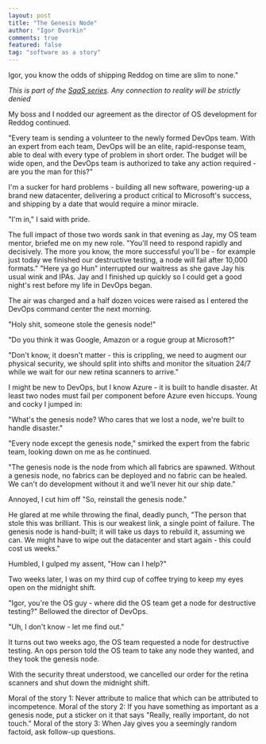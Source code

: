 ```yaml
---
layout: post
title: "The Genesis Node"
author: "Igor Dvorkin"
comments: true
featured: false
tag: "software as a story"
---
```


Igor, you know the odds of shipping Reddog on time are slim to none."

_This is part of the [SaaS series](tags/index.html#Software%20as%20a%20Story). Any connection to reality will be strictly denied_

My boss and I nodded our agreement as the director of OS development for Reddog continued.

"Every team is sending a volunteer to the newly formed DevOps team. With an expert from each team, DevOps will be an elite, rapid-response team, able to deal with every type of problem in short order. The budget will be wide open, and the DevOps team is authorized to take any action required - are you the man for this?"

I'm a sucker for hard problems - building all new software, powering-up a brand new datacenter, delivering a product critical to Microsoft's success, and shipping by a date that would require a minor miracle.

"I'm in," I said with pride.

The full impact of those two words sank in that evening as Jay, my OS team mentor, briefed me on my new role. "You'll need to respond rapidly and decisively. The more you know, the more successful you'll be - for example just today we finished our destructive testing, a node will fail after 10,000 formats." "Here ya go Hun" interrupted our waitress as she gave Jay his usual wink and IPAs. Jay and I finished up quickly so I could get a good night's rest before my life in DevOps began.

The air was charged and a half dozen voices were raised as I entered the DevOps command center the next morning.

"Holy shit, someone stole the genesis node!"

"Do you think it was Google, Amazon or a rogue group at Microsoft?"

"Don't know, it doesn't matter - this is crippling, we need to augment our physical security, we should split into shifts and monitor the situation 24/7 while we wait for our new retina scanners to arrive."

I might be new to DevOps, but I know Azure - it is built to handle disaster. At least two nodes must fail per component before Azure even hiccups. Young and cocky I jumped in:

"What's the genesis node? Who cares that we lost a node, we're built to handle disaster."

"Every node except the genesis node," smirked the expert from the fabric team, looking down on me as he continued.

"The genesis node is the node from which all fabrics are spawned. Without a genesis node, no fabrics can be deployed and no fabric can be healed. We can't do development without it and we'll never hit our ship date."

Annoyed, I cut him off "So, reinstall the genesis node."

He glared at me while throwing the final, deadly punch, "The person that stole this was brilliant. This is our weakest link, a single point of failure. The genesis node is hand-built; it will take us days to rebuild it, assuming we can. We might have to wipe out the datacenter and start again - this could cost us weeks."

Humbled, I gulped my assent, "How can I help?"

Two weeks later, I was on my third cup of coffee trying to keep my eyes open on the midnight shift.

"Igor, you're the OS guy - where did the OS team get a node for destructive testing?" Bellowed the director of DevOps.

"Uh, I don't know - let me find out."

It turns out two weeks ago, the OS team requested a node for destructive testing. An ops person told the OS team to take any node they wanted, and they took the genesis node.

With the security threat understood, we cancelled our order for the retina scanners and shut down the midnight shift.

Moral of the story 1: Never attribute to malice that which can be attributed to incompetence.
Moral of the story 2: If you have something as important as a genesis node, put a sticker on it that says "Really, really important, do not touch."
Moral of the story 3: When Jay gives you a seemingly random factoid, ask follow-up questions.
